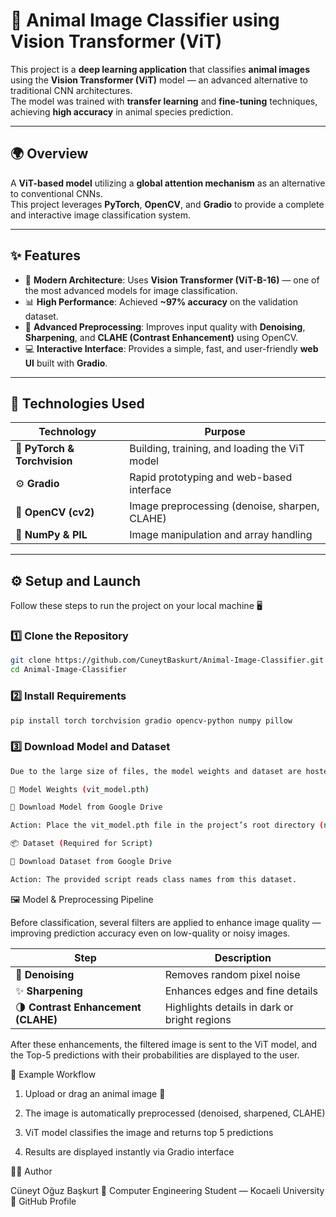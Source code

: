 # 🦾 Animal Image Classifier using Vision Transformer (ViT)

This project is a **deep learning application** that classifies **animal images** using the **Vision Transformer (ViT)** model — an advanced alternative to traditional CNN architectures.  
The model was trained with **transfer learning** and **fine-tuning** techniques, achieving **high accuracy** in animal species prediction.

---

## 🌍 Overview

A **ViT-based model** utilizing a **global attention mechanism** as an alternative to conventional CNNs.  
This project leverages **PyTorch**, **OpenCV**, and **Gradio** to provide a complete and interactive image classification system.

---

## ✨ Features

- 🧠 **Modern Architecture**: Uses **Vision Transformer (ViT-B-16)** — one of the most advanced models for image classification.  
- 📊 **High Performance**: Achieved **~97% accuracy** on the validation dataset.  
- 🎨 **Advanced Preprocessing**: Improves input quality with **Denoising**, **Sharpening**, and **CLAHE (Contrast Enhancement)** using OpenCV.  
- 💻 **Interactive Interface**: Provides a simple, fast, and user-friendly **web UI** built with **Gradio**.  

---

## 🧰 Technologies Used

| Technology | Purpose |
|-------------|----------|
| 🐍 **PyTorch & Torchvision** | Building, training, and loading the ViT model |
| ⚙️ **Gradio** | Rapid prototyping and web-based interface |
| 🧩 **OpenCV (cv2)** | Image preprocessing (denoise, sharpen, CLAHE) |
| 🧮 **NumPy & PIL** | Image manipulation and array handling |

---

## ⚙️ Setup and Launch

Follow these steps to run the project on your local machine 🖥️

### 1️⃣ Clone the Repository
```bash
git clone https://github.com/CuneytBaskurt/Animal-Image-Classifier.git
cd Animal-Image-Classifier
```

### 2️⃣ Install Requirements
```bash
pip install torch torchvision gradio opencv-python numpy pillow
```

### 3️⃣ Download Model and Dataset
```bash
Due to the large size of files, the model weights and dataset are hosted on Google Drive.

🔽 Model Weights (vit_model.pth)

📁 Download Model from Google Drive

Action: Place the vit_model.pth file in the project’s root directory (next to the script file).

📦 Dataset (Required for Script)

📁 Download Dataset from Google Drive

Action: The provided script reads class names from this dataset.
```

🖼️ Model & Preprocessing Pipeline

Before classification, several filters are applied to enhance image quality — improving prediction accuracy even on low-quality or noisy images.

| Step                                | Description                                  |
| ----------------------------------- | -------------------------------------------- |
| 🧹 **Denoising**                    | Removes random pixel noise                   |
| ✨ **Sharpening**                    | Enhances edges and fine details              |
| 🌗 **Contrast Enhancement (CLAHE)** | Highlights details in dark or bright regions |

After these enhancements, the filtered image is sent to the ViT model, and the Top-5 predictions with their probabilities are displayed to the user.

🚀 Example Workflow

1. Upload or drag an animal image 🐯

2. The image is automatically preprocessed (denoised, sharpened, CLAHE)

3. ViT model classifies the image and returns top 5 predictions

4. Results are displayed instantly via Gradio interface

🧑‍💻 Author

Cüneyt Oğuz Başkurt
📍 Computer Engineering Student — Kocaeli University
🔗 GitHub Profile

